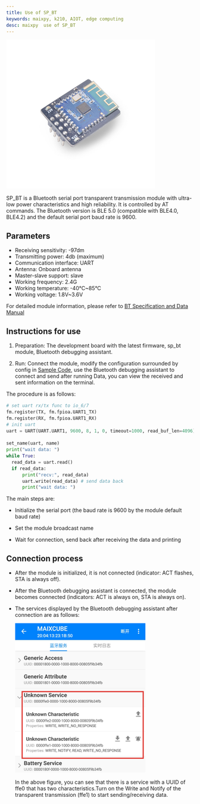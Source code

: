 ```yaml
---
title: Use of SP_BT
keywords: maixpy, k210, AIOT, edge computing
desc: maixpy  use of SP_BT
---
```



<img src="../../../assets/hardware/module_spmod/sp_bt.png"/>

SP_BT is a Bluetooth serial port transparent transmission module with ultra-low power characteristics and high reliability. It is controlled by AT commands. The Bluetooth version is BLE 5.0 (compatible with BLE4.0, BLE4.2) and the default serial port baud rate is 9600.

## Parameters

* Receiving sensitivity: -97dm
* Transmitting power: 4db (maximum)
* Communication interface: UART
* Antenna: Onboard antenna
* Master-slave support: slave
* Working frequency: 2.4G
* Working temperature: -40°C~85°C
* Working voltage: 1.8V~3.6V

For detailed module information, please refer to [BT Specification and Data Manual](http://api.dl.sipeed.com/shareURL/MAIX/HDK/sp_mod/sp_bt)

## Instructions for use

1. Preparation: The development board with the latest firmware, sp_bt module, Bluetooth debugging assistant.

2. Run: Connect the module, modify the configuration surrounded by config in [Sample Code](https://github.com/sipeed/MaixPy-v1_scripts/tree/master/modules/spmod/sp_bt), use the Bluetooth debugging assistant to connect and send after running Data, you can view the received and sent information on the terminal.

The procedure is as follows:

```python
# set uart rx/tx func to io_6/7
fm.register(TX, fm.fpioa.UART1_TX)
fm.register(RX, fm.fpioa.UART1_RX)
# init uart
uart = UART(UART.UART1, 9600, 8, 1, 0, timeout=1000, read_buf_len=4096)

set_name(uart, name)
print("wait data: ")
while True:
  read_data = uart.read()
  if read_data:
      print("recv:", read_data)
      uart.write(read_data) # send data back
      print("wait data: ")
```

The main steps are:

* Initialize the serial port (the baud rate is 9600 by the module default baud rate)

* Set the module broadcast name

* Wait for connection, send back after receiving the data and printing

## Connection process

* After the module is initialized, it is not connected (indicator: ACT flashes, STA is always off).
  
* After the Bluetooth debugging assistant is connected, the module becomes connected (indicators: ACT is always on, STA is always on).
  
* The services displayed by the Bluetooth debugging assistant after connection are as follows:
  
  <img src="../../../assets/hardware/module_spmod/sp_bt_screenshot.png" alt="bt_server"/>
  
  In the above figure, you can see that there is a service with a UUID of ffe0 that has two characteristics.Turn on the Write and Notify of the transparent transmission (ffe1) to start sending/receiving data.
